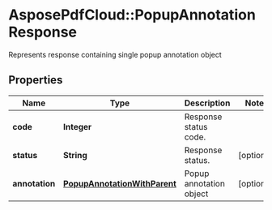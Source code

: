 ﻿# AsposePdfCloud::PopupAnnotationResponse
Represents response containing single popup annotation object

## Properties
Name | Type | Description | Notes
------------ | ------------- | ------------- | -------------
**code** | **Integer** | Response status code. | 
**status** | **String** | Response status. | [optional] 
**annotation** | [**PopupAnnotationWithParent**](PopupAnnotationWithParent.md) | Popup annotation object | [optional] 



